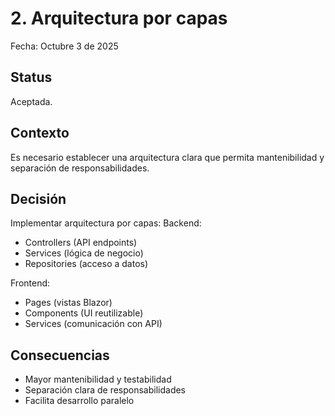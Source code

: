 # 2. Arquitectura por capas

Fecha: Octubre 3 de 2025

## Status

Aceptada.

## Contexto

Es necesario establecer una arquitectura clara que permita mantenibilidad y separación de responsabilidades.

## Decisión

Implementar arquitectura por capas:
Backend:
- Controllers (API endpoints)
- Services (lógica de negocio)
- Repositories (acceso a datos)

Frontend:
- Pages (vistas Blazor)
- Components (UI reutilizable)
- Services (comunicación con API)

## Consecuencias

- Mayor mantenibilidad y testabilidad
- Separación clara de responsabilidades
- Facilita desarrollo paralelo